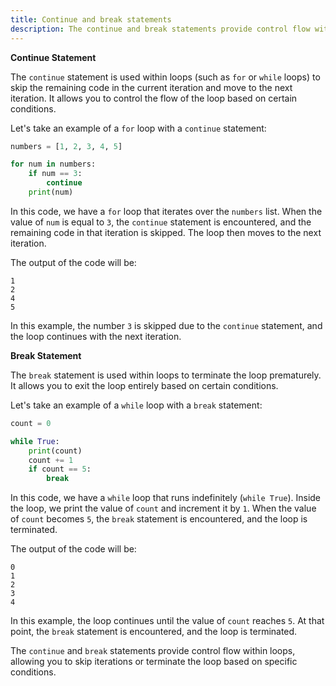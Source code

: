 ```yaml
---
title: Continue and break statements
description: The continue and break statements provide control flow within loops, allowing you to skip iterations or terminate the loop based on specific conditions.
---
```


**Continue Statement**

The `continue` statement is used within loops (such as `for` or `while` loops) to skip the remaining code in the current iteration and move to the next iteration. It allows you to control the flow of the loop based on certain conditions.

Let's take an example of a `for` loop with a `continue` statement:

```python
numbers = [1, 2, 3, 4, 5]

for num in numbers:
    if num == 3:
        continue
    print(num)
```

In this code, we have a `for` loop that iterates over the `numbers` list. When the value of `num` is equal to `3`, the `continue` statement is encountered, and the remaining code in that iteration is skipped. The loop then moves to the next iteration.

The output of the code will be:

```
1
2
4
5
```

In this example, the number `3` is skipped due to the `continue` statement, and the loop continues with the next iteration.

**Break Statement**

The `break` statement is used within loops to terminate the loop prematurely. It allows you to exit the loop entirely based on certain conditions.

Let's take an example of a `while` loop with a `break` statement:

```python
count = 0

while True:
    print(count)
    count += 1
    if count == 5:
        break
```

In this code, we have a `while` loop that runs indefinitely (`while True`). Inside the loop, we print the value of `count` and increment it by `1`. When the value of `count` becomes `5`, the `break` statement is encountered, and the loop is terminated.

The output of the code will be:

```
0
1
2
3
4
```

In this example, the loop continues until the value of `count` reaches `5`. At that point, the `break` statement is encountered, and the loop is terminated.

The `continue` and `break` statements provide control flow within loops, allowing you to skip iterations or terminate the loop based on specific conditions.
